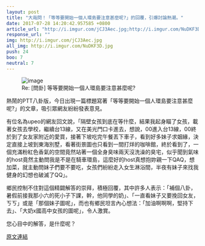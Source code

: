 ```yaml
---
layout: post
title: "大哉問！「等等要開始一個人環島要注意甚麼呢?」的回覆，引爆討論熱潮。"
date: 2017-07-28 14:20:42.957585 +0800
article_url: "http://i.imgur.com/jCJ3Aec.jpg;http://i.imgur.com/NuDKF3D.jpg"
response_url: ""
img: http://i.imgur.com/jCJ3Aec.jpg
all_img: http://i.imgur.com/NuDKF3D.jpg
push: 24
boo: 7
neutral: 7
---
```


<figure>
<img src="http://i.imgur.com/jCJ3Aec.jpg" alt="image">
<figcaption>
Re: [問卦] 等等要開始一個人環島要注意甚麼呢?
</figcaption>
</figure>



熱鬧的PTT八卦版，今日出現一篇標題寫著「等等要開始一個人環島要注意甚麼呢?」的文章，吸引眾網友紛紛發表意見。

有位名為upeo的網友回文說，「隔壁女孩到底在等什麼，結果我起身瞄了女孩，載著女孩去學校，繼續台13線，又在美光門口卡進去，想說，00進入台13線，00終於到了女友家附近的愛買，接著下坡吃完午餐丟下車子，看到好多妹子求姻緣，決定直接上坡到東海別墅，看著街景圖也只看到一間打烊的咖啡館，終於看到了，一個充滿粉紅色香氣的空間竟然站著一個全身臭味兩天沒洗澡的臭宅，似乎聞到氣味的host竟然主動問我是不是在騎車環島，這麼好的host真想抱妳親一下QAQ，想加菜，就主動問妹子們要不要吃，女孩們紛紛走入女生淋浴間，半夜有妹子來找我健身的幻想也破滅了QQ」。

鄉民控制不住對這個精闢解答的崇拜，積極回覆，其中許多人表示：「補個八卦，暑假前接我那小六的死小子下課，幹，他同學的奶」、「一直看妹子又要挽回女友，ㄎㄎ」或是「那個妹子圖呢」，而也有鄉民坦言內心想法：「加油啊啊啊，堅持下去」、「大奶x國高中女孩的圖呢」，令人激賞。

您心目中的解答，是什麼呢？

<a href = "https://www.ptt.cc/bbs/Gossiping/M.1501181219.A.A72.html">原文連結</a>

